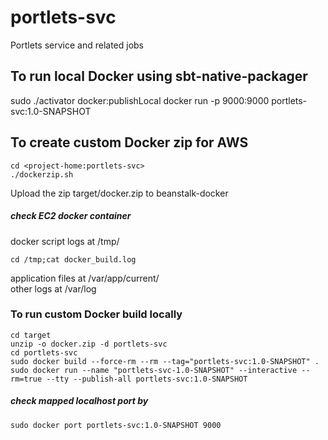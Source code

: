 # portlets-svc

Portlets service and related jobs  

## To run local Docker using sbt-native-packager
sudo ./activator docker:publishLocal
docker run -p 9000:9000 portlets-svc:1.0-SNAPSHOT

## To create custom Docker zip for AWS

	cd <project-home:portlets-svc>  
	./dockerzip.sh 
Upload the zip target/docker.zip to beanstalk-docker  

##### check EC2 docker container
docker script logs at /tmp/  

	cd /tmp;cat docker_build.log  
application files at /var/app/current/  
other logs at /var/log  

### To run custom Docker build locally

	cd target  
	unzip -o docker.zip -d portlets-svc  
	cd portlets-svc  
	sudo docker build --force-rm --rm --tag="portlets-svc:1.0-SNAPSHOT" .  
	sudo docker run --name "portlets-svc-1.0-SNAPSHOT" --interactive --rm=true --tty --publish-all portlets-svc:1.0-SNAPSHOT  

##### check mapped localhost port by

	sudo docker port portlets-svc:1.0-SNAPSHOT 9000  
